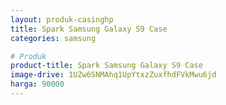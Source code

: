 ```yaml
---
layout: produk-casinghp
title: Spark Samsung Galaxy S9 Case
categories: samsung

# Produk
product-title: Spark Samsung Galaxy S9 Case
image-drive: 1UZw6SNMAhq1UpYtxzZuxfhdFVkMwu6jd
harga: 90000
---
```

